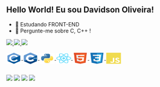 ## Hello World! Eu sou Davidson Oliveira! 

- 🌱 Estudando FRONT-END
- 💬 Pergunte-me sobre C, C++ !

<div style="display: flex" align="center">
  <a href="https://github.com/ArieviloDavidson">
  <img height="200" src="https://github-readme-stats.vercel.app/api?username=ArieviloDavidson&layout=comact&theme=dark&show_icons=true"/>
  <img height="200" src="https://github-readme-stats.vercel.app/api/top-langs/?username=ArieviloDavidson&layout=compact&langs_count=7&theme=dark"/>
  <img heigth="200" src="https://github-readme-stats.vercel.app/api/pin/?username=ArieviloDavidson&repo=Codes-C-Cpp&cache_seconds=86400&theme=dark"/>
</div>

  <div style="display: inline_block"><br>
  
  <img align="center" alt="C" height="30" width="40" src="https://raw.githubusercontent.com/devicons/devicon/master/icons/c/c-original.svg">
  <img align="center" alt="C++" height="30" width="40" src="https://raw.githubusercontent.com/devicons/devicon/master/icons/cplusplus/cplusplus-original.svg">
  <img align="center" alt="Python" height="30" width="40" src="https://raw.githubusercontent.com/devicons/devicon/master/icons/python/python-original.svg">
  <img align="center" alt="React" height="30" width="40" src="https://raw.githubusercontent.com/devicons/devicon/master/icons/react/react-original.svg">
  <img align="center" alt="HTML" height="30" width="40" src="https://raw.githubusercontent.com/devicons/devicon/master/icons/html5/html5-original.svg">
  <img align="center" alt="CSS" height="30" width="40" src="https://raw.githubusercontent.com/devicons/devicon/master/icons/css3/css3-original.svg">
  <img align="center" alt="Js" height="30" width="40" src="https://raw.githubusercontent.com/devicons/devicon/master/icons/javascript/javascript-plain.svg">
    
   </div>

  ##
  
  <div> 
  <a href="https://www.youtube.com/channel/UCo4O7AFytA8Ae8zB699b55A" target="_blank"><img src="https://img.shields.io/badge/YouTube-FF0000?style=for-the-badge&logo=youtube&logoColor=white" target="_blank"></a>
  <a href="https://www.instagram.com/arievilo_davidson/" target="_blank"><img src="https://img.shields.io/badge/-Instagram-%23E4405F?style=for-the-badge&logo=instagram&logoColor=white" target="_blank"></a>
 	<a href="https://www.twitch.tv/pretoanaoo" target="_blank"><img src="https://img.shields.io/badge/Twitch-9146FF?style=for-the-badge&logo=twitch&logoColor=white" target="_blank"></a>
  <a href = "mailto:davidsondodc2106@gmail.com"><img src="https://img.shields.io/badge/-Gmail-%23333?style=for-the-badge&logo=gmail&logoColor=white" target="_blank"></a>
 
  </div>
